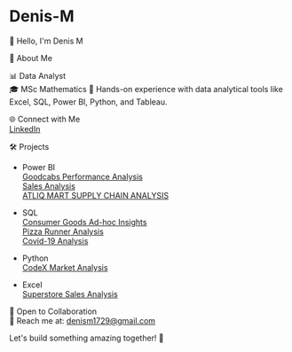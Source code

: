 # Denis-M

👋 Hello, I'm Denis M     

🚀 About Me 

📊 Data Analyst                       
🎓 MSc Mathematics
🌱 Hands-on experience with data analytical tools like Excel, SQL, Power BI, Python, and Tableau.  

🌐 Connect with Me                        
[LinkedIn](http://www.linkedin.com/in/denis07)       

🛠️ Projects                

* Power BI  
[Goodcabs Performance Analysis ](https://github.com/DenisM03/Goodcabs_Performance_Analysis)          
[Sales Analysis](https://github.com/DenisM03/PowerBI_Project--Sales_Analysis)                   
[ATLIQ MART SUPPLY CHAIN ANALYSIS](https://github.com/DenisM03/ATLIQ__MART__SUPPLY__CHAIN__ANALYSIS)

* SQL                          
[Consumer Goods Ad-hoc Insights](https://github.com/DenisM03/Sql__Project--Consumer__Goods__Ad-hoc__Insights)                                                         
[Pizza Runner Analysis](https://github.com/DenisM03/8-Week-SQL-Challenge-Case-Studies/tree/main/Week2--Pizza_Runner_Analysis)                          
[Covid-19 Analysis](https://github.com/DenisM03/Sql__Project--Covid-19-Analysis)

* Python      
  [CodeX Market Analysis](https://github.com/DenisM03/CodeX_Market_Analysis)

* Excel                    
[Superstore Sales Analysis](https://github.com/DenisM03/Excel_Project--Superstore_Sales_Analysis)

                        
🤝 Open to Collaboration                     
📧 Reach me at: denism1729@gmail.com     

Let's build something amazing together! 🚀                       
